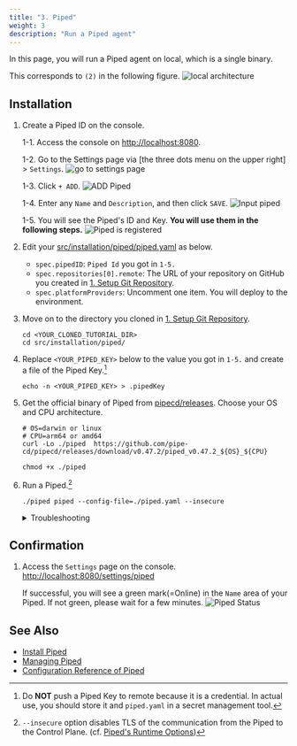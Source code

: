 ```yaml
---
title: "3. Piped"
weight: 3
description: "Run a Piped agent"
---
```


In this page, you will run a Piped agent on local, which is a single binary.

This corresponds to `(2)` in the following figure.
![local architecture](/images/architecture.png)

## Installation

1. Create a Piped ID on the console.

   1-1. Access the console on [http://localhost:8080](http://localhost:8080).

   1-2. Go to the Settings page via [the three dots menu on the upper right] > `Settings`.
    ![go to settings page](/images/installation/piped-go-to-settings.png)

   1-3. Click `+ ADD`.
    ![ADD Piped](/images/installation/piped-add-button.png)

   1-4. Enter any `Name` and `Description`, and then click `SAVE`.
    ![Input piped](/images/installation/piped-add-input.png)

   1-5. You will see the Piped's ID and Key. **You will use them in the following steps.**
    ![Piped is registered](/images/installation/piped-registered.png)

2. Edit your [src/installation/piped/piped.yaml](https://github.com/ca-dp/pipecd-tutorial/blob/main/src/installation/piped/piped.yaml) as below.
   - `spec.pipedID`: `Piped Id` you got in `1-5.`
   - `spec.repositories[0].remote`: The URL of your repository on GitHub you created in [1. Setup Git Repository](git.md).
   - `spec.platformProviders`: Uncomment one item. You will deploy to the environment.

3. Move on to the directory you cloned in [1. Setup Git Repository](git.md).

   ```console
   cd <YOUR_CLONED_TUTORIAL_DIR>
   cd src/installation/piped/
   ```

4. Replace `<YOUR_PIPED_KEY>` below to the value you got in `1-5.` and create a file of the Piped Key.[^1]

   ```console
   echo -n <YOUR_PIPED_KEY> > .pipedKey
   ```

5. Get the official binary of Piped from [pipecd/releases](https://github.com/pipe-cd/pipecd/releases/latest). Choose your OS and CPU architecture.

   ```console
   # OS=darwin or linux
   # CPU=arm64 or amd64
   curl -Lo ./piped  https://github.com/pipe-cd/pipecd/releases/download/v0.47.2/piped_v0.47.2_${OS}_${CPU}

   chmod +x ./piped
   ```

6. Run a Piped.[^2]

   ```console
   ./piped piped --config-file=./piped.yaml --insecure
   ```

   <details>
   <summary>Troubleshooting</summary>

   - `failed to create api client	{"error": "context deadline exceeded"}`
     - It means the piped failed to connect to the control plane.
     - Check `apiAddress` in `piped.yaml`
     - Check whether the control plane is serving on `apiAddress`.

   - `rpc error: code = Unauthenticated desc = Unauthenticated`
     - It means the piped connected to the control plane but failed to authenticate.
     - Check `projectID`, `pipedID`, `pipedKeyFile` in `piped.yaml`.
     - Check the value in the `pipedKeyFile`.

      
   - `failed to clone from remote`
     - It means the piped successfully connected to the control plane with authentication but failed to clone from GitHub.
     - Check  `spec.git.repositories`>`remote`,`branch`.

   </details>


## Confirmation

1. Access the `Settings` page on the console. [http://localhost:8080/settings/piped](http://localhost:8080/settings/piped)

    If successful, you will see a green mark(=Online) in the `Name` area of your Piped.
    If not green, please wait for a few minutes.
      ![Piped Status](/images/installation/piped-status.png)

## See Also

- [Install Piped](https://pipecd.dev/docs/installation/install-piped/)
- [Managing Piped](https://pipecd.dev/docs/user-guide/managing-piped/)
- [Configuration Reference of Piped](https://pipecd.dev/docs/user-guide/managing-piped/configuration-reference/)

[^1]: Do **NOT** push a Piped Key to remote because it is a credential. In actual use, you should store it and `piped.yaml` in a secret management tool.

[^2]: `--insecure` option disables TLS of the communication from the Piped to the Control Plane. (cf. [Piped's Runtime Options](https://pipecd.dev/docs/user-guide/managing-piped/runtime-options/))
